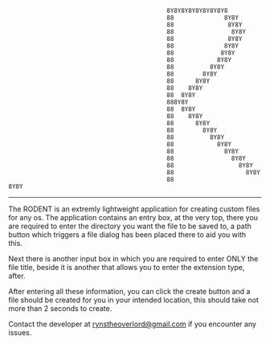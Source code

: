 												8Y8Y8Y8Y8Y8Y8Y8Y8
												88				8Y8Y
												88				 8Y8Y
												88				  8Y8Y
												88				 8Y8Y 	
												88				8Y8Y
												88			   8Y8Y	
												88			  8Y8Y	 
												88			8Y8Y
												88		  8Y8Y	
												88		8Y8Y
												88	  8Y8Y
												88  8Y8Y
												888Y8Y
												88	8Y8Y
												88	  8Y8Y
												88		8Y8Y
												88		  8Y8Y
												88			8Y8Y
												88			  8Y8Y
												88				8Y8Y
												88				  8Y8Y
												88					8Y8Y
												88					  8Y8Y
												88						8Y8Y
_______________________________________________________________________________________________________________________________________________________________________
The RODENT is an extremly lightweight application for creating custom files for any os.
The application contains an entry box, at the very top, there you are required to enter
the directory you want the file to be saved to, a path button which triggers a file 
dialog has been placed there to aid you with this. 

Next there is another input box in which you are required to enter ONLY the file title, 
beside it is another that allows you to enter the extension type, after.

After entering all these information, you can click the create button and a file should 
be created for you in your intended location, this should take not more than 2 seconds to
create.

Contact the developer at rynstheoverlord@gmail.com if you encounter any issues.
